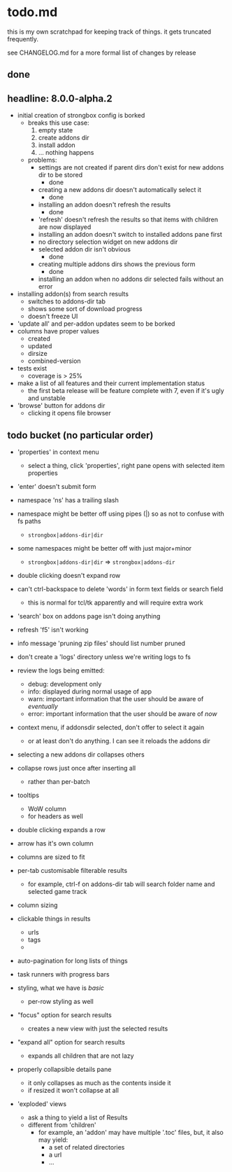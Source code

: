 # todo.md

this is my own scratchpad for keeping track of things. it gets truncated frequently.

see CHANGELOG.md for a more formal list of changes by release

## done

## headline: 8.0.0-alpha.2

* initial creation of strongbox config is borked
    - breaks this use case: 
        1. empty state
        2. create addons dir
        3. install addon
        4. ... nothing happens
    - problems:
        - settings are not created if parent dirs don't exist for new addons dir to be stored
            - done
        - creating a new addons dir doesn't automatically select it
            - done
        - installing an addon doesn't refresh the results
            - done
        - 'refresh' doesn't refresh the results so that items with children are now displayed
        - installing an addon doesn't switch to installed addons pane first
        - no directory selection widget on new addons dir
        - selected addon dir isn't obvious
            - done
        - creating multiple addons dirs shows the previous form
            - done
        - installing an addon when no addons dir selected fails without an error
* installing addon(s) from search results
    - switches to addons-dir tab
    - shows some sort of download progress
    - doesn't freeze UI
* 'update all' and per-addon updates seem to be borked
* columns have proper values
    - created
    - updated
    - dirsize
    - combined-version
* tests exist
    - coverage is > 25%
* make a list of all features and their current implementation status
    - the first beta release will be feature complete with 7, even if it's ugly and unstable
* 'browse' button for addons dir
    - clicking it opens file browser

## todo bucket (no particular order)

* 'properties' in context menu
    - select a thing, click 'properties', right pane opens with selected item properties
*  'enter' doesn't submit form
* namespace 'ns' has a trailing slash
* namespace might be better off using pipes (|) so as not to confuse with fs paths
    * `strongbox|addons-dir|dir`
* some namespaces might be better off with just major+minor
    * `strongbox|addons-dir|dir` => `strongbox|addons-dir`
* double clicking doesn't expand row
* can't ctrl-backspace to delete 'words' in form text fields or search field
    - this is normal for tcl/tk apparently and will require extra work
* 'search' box on addons page isn't doing anything
* refresh 'f5' isn't working
* info message 'pruning zip files' should list number pruned
* don't create a 'logs' directory unless we're writing logs to fs
* review the logs being emitted:
    - debug: development only
    - info: displayed during normal usage of app
    - warn: important information that the user should be aware of _eventually_
    - error: important information that the user should be aware of _now_
* context menu, if addonsdir selected, don't offer to select it again
    - or at least don't do anything. I can see it reloads the addons dir
* selecting a new addons dir collapses others
* collapse rows just once after inserting all
    - rather than per-batch
* tooltips
    - WoW column
    - for headers as well
* double clicking expands a row
* arrow has it's own column
* columns are sized to fit
* per-tab customisable filterable results
    - for example, ctrl-f on addons-dir tab will search folder name and selected game track
* column sizing
* clickable things in results
    - urls
    - tags
    - 
* auto-pagination for long lists of things

* task runners with progress bars

* styling, what we have is *basic*
    - per-row styling as well

* "focus" option for search results
    - creates a new view with just the selected results

* "expand all" option for search results
    - expands all children that are not lazy

* properly collapsible details pane
    - it only collapses as much as the contents inside it
    - if resized it won't collapse at all

* 'exploded' views
    - ask a thing to yield a list of Results
    - different from 'children'
        - for example, an 'addon' may have multiple '.toc' files, but, it also may yield:
            - a set of related directories
            - a url
            - ...

